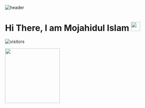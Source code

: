 ![header](https://capsule-render.vercel.app/api?type=wave&color=gradient&height=300&section=header&text=Mojahidul%20Islam&fontSize=90)

# Hi There, I am Mojahidul Islam <img src="https://raw.githubusercontent.com/MartinHeinz/MartinHeinz/master/wave.gif" width="30px">


![visitors](https://visitor-badge.glitch.me/badge?page_id=${Mojahid23}.${Mojahid213/Mojahid213})

<img height="180em" src="https://github-readme-stats.vercel.app/api?username=Mojahid213&show_icons=true&hide_border=true&&count_private=true&include_all_commits=true" />


<!--
**Mojahid213/Mojahid213** is a ✨ _special_ ✨ repository because its `README.md` (this file) appears on your GitHub profile.

Here are some ideas to get you started:

- 🔭 I’m currently working on ...
- 🌱 I’m currently learning ...
- 👯 I’m looking to collaborate on ...
- 🤔 I’m looking for help with ...
- 💬 Ask me about ...
- 📫 How to reach me: ...
- 😄 Pronouns: ...
- ⚡ Fun fact: ...
-->
